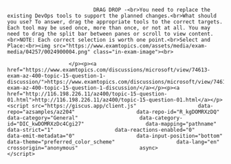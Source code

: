 <p class="card-text">
							
								DRAG DROP -<br>You need to replace the existing DevOps tools to support the planned changes.<br>What should you use? To answer, drag the appropriate tools to the correct targets. Each tool may be used once, more than once, or not at all. You may need to drag the split bar between panes or scroll to view content.<br>NOTE: Each correct selection is worth one point.<br>Select and Place:<br><img src="https://www.examtopics.com/assets/media/exam-media/04257/0024900004.png" class="in-exam-image"><br>
							
						</p><p><a href="https://www.examtopics.com/discussions/microsoft/view/74613-exam-az-400-topic-15-question-1-discussion/">https://www.examtopics.com/discussions/microsoft/view/74613-exam-az-400-topic-15-question-1-discussion/</a></p><p><a href="http://116.198.226.11/az400/topic-15-question-01.html">http://116.198.226.11/az400/topic-15-question-01.html</a></p><script src="https://giscus.app/client.js"                    data-repo="azsamples/az204"                    data-repo-id="R_kgDOMRXzDQ"                    data-category="General"                    data-category-id="DIC_kwDOMRXzDc4Cgi27"                    data-mapping="pathname"                    data-strict="1"                    data-reactions-enabled="0"                    data-emit-metadata="0"                    data-input-position="bottom"                    data-theme="preferred_color_scheme"                    data-lang="en"                    crossorigin="anonymous"                    async>                    </script>